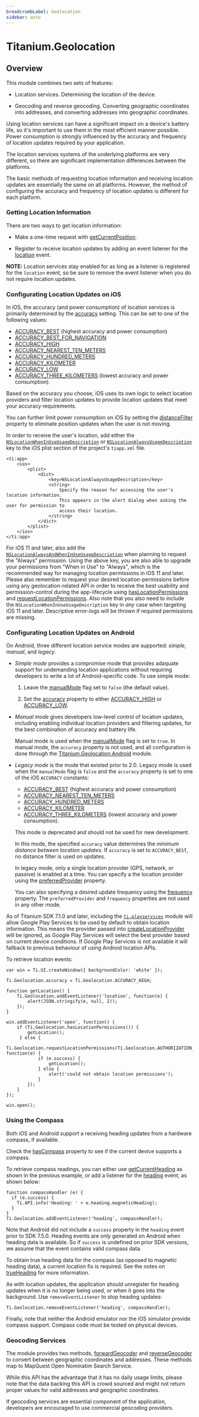 ```yaml
---
breadcrumbLabel: Geolocation
sidebar: auto
---
```


# Titanium.Geolocation

<ProxySummary/>

## Overview

This module combines two sets of features:

*   Location services. Determining the location of the device.

*   Geocoding and reverse geocoding. Converting geographic  coordinates into
    addresses, and converting addresses into geographic  coordinates.

Using location services can have a significant impact on a device's battery life,
so it's important to use them in the most efficient manner possible. Power consumption
is strongly influenced by the accuracy and frequency of location updates required by
your application.

The location services systems of the underlying platforms are very different, so there
are significant implementation differences between the platforms.

The basic methods of requesting location information and receiving location updates
are essentially the same on all platforms. However, the method of configuring the
accuracy and frequency of location updates is different for each platform.

### Getting Location Information

There are two ways to get location information:

*   Make a one-time request with [getCurrentPosition](Titanium.Geolocation.getCurrentPosition).

*   Register to receive location updates by adding an event listener for the
    [location](Titanium.Geolocation.location) event.

**NOTE:** Location services stay enabled for as long as a listener is registered for the
`location` event, so be sure to remove the event listener when you do not require
location updates.

### Configurating Location Updates on iOS

In iOS, the accuracy (and power consumption) of location services is primarily
determined by the [accuracy](Titanium.Geolocation.accuracy) setting. This can be set
to one of the following values:

*   [ACCURACY_BEST](Titanium.Geolocation.ACCURACY_BEST) (highest accuracy and power consumption)
*   [ACCURACY_BEST_FOR_NAVIGATION](Titanium.Geolocation.ACCURACY_BEST_FOR_NAVIGATION)
*   [ACCURACY_HIGH](Titanium.Geolocation.ACCURACY_HIGH)
*   [ACCURACY_NEAREST_TEN_METERS](Titanium.Geolocation.ACCURACY_NEAREST_TEN_METERS)
*   [ACCURACY_HUNDRED_METERS](Titanium.Geolocation.ACCURACY_HUNDRED_METERS)
*   [ACCURACY_KILOMETER](Titanium.Geolocation.ACCURACY_KILOMETER)
*   [ACCURACY_LOW](Titanium.Geolocation.ACCURACY_LOW)
*   [ACCURACY_THREE_KILOMETERS](Titanium.Geolocation.ACCURACY_THREE_KILOMETERS) (lowest
    accuracy and power consumption).

Based on the accuracy you choose, iOS uses its own logic to select location providers
and filter location updates to provide location updates that meet your accuracy
requirements.

You can further limit power consumption on iOS by setting the
[distanceFilter](Titanium.Geolocation.distanceFilter) property to eliminate position
updates when the user is not moving.

In order to receive the user's location, add either the
[`NSLocationWhenInUseUsageDescription`](https://developer.apple.com/library/content/documentation/General/Reference/InfoPlistKeyReference/Articles/CocoaKeys.html#//apple_ref/doc/uid/TP40009251-SW26)
or
[`NSLocationAlwaysUsageDescription`](https://developer.apple.com/library/content/documentation/General/Reference/InfoPlistKeyReference/Articles/CocoaKeys.html#//apple_ref/doc/uid/TP40009251-SW26)
key to the iOS plist section of the project's `tiapp.xml` file.

    <ti:app>
        <ios>
            <plist>
                <dict>
                    <key>NSLocationAlwaysUsageDescription</key>
                    <string>
                        Specify the reason for accessing the user's location information.
                        This appears in the alert dialog when asking the user for permission to
                        access their location.
                    </string>
                </dict>
            </plist>
        </ios>
    </ti:app>
    
For iOS 11 and later, also add the [`NSLocationAlwaysAndWhenInUseUsageDescription`](https://developer.apple.com/documentation/corelocation/choosing_the_authorization_level_for_location_services/request_always_authorization)
when planning to request the "Always" permission. Using the above key, you are also able to upgrade your permissions from
"When in Use" to "Always", which is the recommended way for managing location permissions in iOS 11 and later.
Please also remember to request your desired location-permissions before using any geolocation-related API in 
order to receive the best usability and permission-control during the app-lifecycle using [hasLocationPermissions](Titanium.Geolocation.hasLocationPermissions)
and [requestLocationPermissions](Titanium.Geolocation.requestLocationPermissions). Also note that you also need to include the `NSLocationWhenInUseUsageDescription` key 
in *any* case when targeting iOS 11 and later. Descriptive error-logs will be thrown if required permissions are missing.

### Configurating Location Updates on Android

On Android, three different location service modes are supported: *simple*, *manual*, and *legacy*.

*   *Simple mode* provides a compromise mode that provides adaquate support for
    undemanding location applications without requiring developers to
    write a lot of Android-specific code. To use simple mode:

    1.   Leave the [manualMode](Titanium.Geolocation.Android.manualMode) flag set to `false` (the
         default value).

    2.   Set the [accuracy](Titanium.Geolocation.accuracy) property to
         either [ACCURACY_HIGH](Titanium.Geolocation.ACCURACY_HIGH) or
         [ACCURACY_LOW](Titanium.Geolocation.ACCURACY_LOW).

*   *Manual mode* gives developers low-level control of location updates, including
    enabling individual location providers and filtering updates, for the best
    combination of accuracy and battery life.

    Manual mode is used when the [manualMode](Titanium.Geolocation.Android.manualMode) flag is set
    to `true`. In manual mode, the `accuracy` property is not used, and all
    configuration is done through the [Titanium.Geolocation.Android](Titanium.Geolocation.Android) module.

*   *Legacy mode* is the mode that existed prior to 2.0. Legacy mode is
    used when the `manualMode` flag is `false` and the `accuracy` property is
    set to one of the iOS `ACCURACY` constants:

    *   [ACCURACY_BEST](Titanium.Geolocation.ACCURACY_BEST) (highest accuracy and power consumption)
    *   [ACCURACY_NEAREST_TEN_METERS](Titanium.Geolocation.ACCURACY_NEAREST_TEN_METERS)
    *   [ACCURACY_HUNDRED_METERS](Titanium.Geolocation.ACCURACY_HUNDRED_METERS)
    *   [ACCURACY_KILOMETER](Titanium.Geolocation.ACCURACY_KILOMETER)
    *   [ACCURACY_THREE_KILOMETERS](Titanium.Geolocation.ACCURACY_THREE_KILOMETERS) (lowest
        accuracy and power consumption).

    This mode is deprecated and should not be used for new development.

    In this mode, the specified `accuracy` value determines the
    *minimum distance between location updates*. If `accuracy` is set to
    `ACCURACY_BEST`, no distance filter is used on updates.

    In legacy mode, only a single location provider (GPS, network, or passive) is
    enabled at a time. You can specify a the location provider using the
    [preferredProvider](Titanium.Geolocation.preferredProvider) property.

    You can also specifying a desired update frequency using the
    [frequency](Titanium.Geolocation.frequency) property. The `preferredProvider`
    and `frequency` properties are not used in any other mode.

As of Titanium SDK 7.1.0 and later, including the [`ti.playservices`](https://github.com/appcelerator-modules/ti.playservices) module will allow Google Play Services 
to be used by default to obtain location information. This means the provider passed into [createLocationProvider](Titanium.Geolocation.Android.createLocationProvider)
will be ignored, as Google Play Services will select the best provider based on current device conditions.
If Google Play Services is not available it will fallback to previous behaviour of using Android location APIs.

To retrieve location events:

    var win = Ti.UI.createWindow({ backgroundColor: 'white' });

    Ti.Geolocation.accuracy = Ti.Geolocation.ACCURACY_HIGH;

    function getLocation() {
        Ti.Geolocation.addEventListener('location', function(e) {
            alert(JSON.stringify(e, null, 2));
        });
    }

    win.addEventListener('open', function() {
        if (Ti.Geolocation.hasLocationPermissions()) {
            getLocation();
         } else {
            Ti.Geolocation.requestLocationPermissions(Ti.Geolocation.AUTHORIZATION_ALWAYS, function(e) {
                if (e.success) {
                    getLocation();
                } else {
                    alert('could not obtain location permissions');
                }
            });
        }
    });

    win.open();

### Using the Compass

Both iOS and Android support a receiving heading updates from a hardware compass, if available.

Check the [hasCompass](Titanium.Geolocation.hasCompass) property to see if the current
device supports a compass.

To retrieve compass readings, you can either use
[getCurrentHeading](Titanium.Geolocation.getCurrentHeading) as shown in the
previous example, or add a listener for the
[heading](Titanium.Geolocation.heading) event, as shown below:

    function compassHandler (e) {
      if (e.success) {
        Ti.API.info('Heading: ' + e.heading.magneticHeading);
      }
    }
    Ti.Geolocation.addEventListener('heading', compassHandler);

Note that Android did not include a `success` property in the `heading` event prior to SDK 7.5.0.
Heading events are only generated on Android when heading data is available. So if
`success` is undefined on prior SDK versions, we assume that the event contains valid compass data.

To obtain true heading data for the compass (as opposed to magnetic heading data),
a current location fix is required. See the notes on
[trueHeading](HeadingData.trueHeading) for more information.

As with location updates, the application should unregister for heading updates
when it is no longer being used, or when it goes into the background. Use
`removeEventListener` to stop heading updates:

    Ti.Geolocation.removeEventListener('heading', compassHandler);

Finally, note that neither the Android emulator nor the iOS simulator provide
compass support. Compass code must be tested on physical devices.

### Geocoding Services

The module provides two methods, [forwardGeocoder](Titanium.Geolocation.forwardGeocoder) and [reverseGeocoder](Titanium.Geolocation.reverseGeocoder)
to convert between geographic coordinates and addresses. These methods map to MapQuest Open Nominatim Search Service.

While this API has the advantage that it has no daily usage limits, please note that the data backing this API is crowd sourced and might not return
proper values for valid addresses and geographic coordinates.

If geocoding services are essential component of the application, developers are encouraged to use commercial geocoding providers.

<ApiDocs/>
